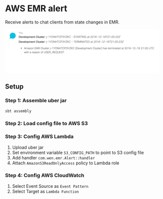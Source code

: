 # AWS EMR alert
Receive alerts to chat clients from state changes in EMR.

![Spark Client](https://raw.githubusercontent.com/wenn/aws-emr-alert/master/images/emr.spark.chat.png)

## Setup

### Step 1: Assemble uber jar
    sbt assembly
### Step 2: Load config file to AWS S3
### Step 3: Config AWS Lambda

1. Upload uber jar
2. Set environment variable `S3_CONFIG_PATH` to point to S3 config file
3. Add handler `com.wen.emr.Alert::handler`
4. Attach `AmazonS3ReadOnlyAccess` policy to Lambda role

### Step 4: Config AWS CloudWatch

1. Select Event Source as `Event Pattern`
2. Select Target as `Lambda Function`

